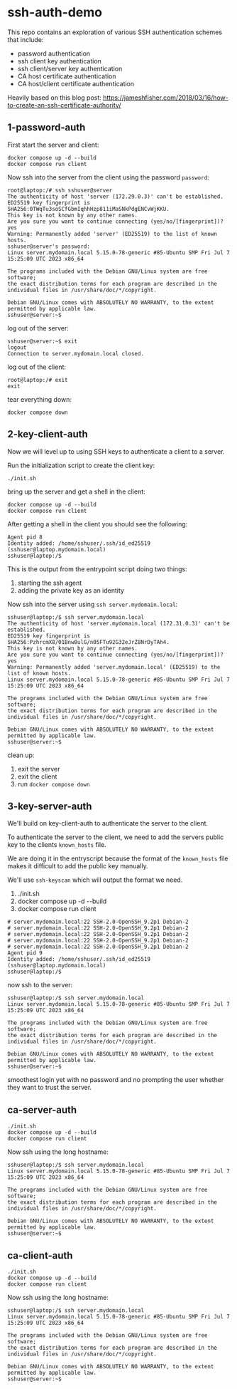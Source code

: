 # ssh-auth-demo

This repo contains an exploration of various SSH authentication schemes that include:
* password authentication
* ssh client key authentication
* ssh client/server key authentication
* CA host certificate authentication
* CA host/client certificate authentication

Heavily based on this blog post: https://jameshfisher.com/2018/03/16/how-to-create-an-ssh-certificate-authority/

## 1-password-auth

First start the server and client:
```
docker compose up -d --build
docker compose run client
```
Now ssh into the server from the client using the password `password`:
```
root@laptop:/# ssh sshuser@server
The authenticity of host 'server (172.29.0.3)' can't be established.
ED25519 key fingerprint is SHA256:0TWqTu3soSCfGbmIqhhHzp811iMaSNkPdgENCvWjKKU.
This key is not known by any other names.
Are you sure you want to continue connecting (yes/no/[fingerprint])? yes
Warning: Permanently added 'server' (ED25519) to the list of known hosts.
sshuser@server's password: 
Linux server.mydomain.local 5.15.0-78-generic #85-Ubuntu SMP Fri Jul 7 15:25:09 UTC 2023 x86_64

The programs included with the Debian GNU/Linux system are free software;
the exact distribution terms for each program are described in the
individual files in /usr/share/doc/*/copyright.

Debian GNU/Linux comes with ABSOLUTELY NO WARRANTY, to the extent
permitted by applicable law.
sshuser@server:~$ 
```
log out of the server:
```
sshuser@server:~$ exit
logout
Connection to server.mydomain.local closed.
```
log out of the client:
```
root@laptop:/# exit
exit
```
tear everything down:
```
docker compose down
```

## 2-key-client-auth

Now we will level up to using SSH keys to authenticate a client to a server.

Run the initialization script to create the client key:

```
./init.sh
```

bring up the server and get a shell in the client:

```
docker compose up -d --build
docker compose run client
```

After getting a shell in the client you should see the following:
```
Agent pid 8
Identity added: /home/sshuser/.ssh/id_ed25519 (sshuser@laptop.mydomain.local)
sshuser@laptop:/$
```

This is the output from the entrypoint script doing two things:
1. starting the ssh agent
2. adding the private key as an identity

Now ssh into the server using `ssh server.mydomain.local`:

```
sshuser@laptop:/$ ssh server.mydomain.local
The authenticity of host 'server.mydomain.local (172.31.0.3)' can't be established.
ED25519 key fingerprint is SHA256:PzhrcmX8/01Bnw8ulG/n05FTu92G32eJrZ8NrDyTAh4.
This key is not known by any other names.
Are you sure you want to continue connecting (yes/no/[fingerprint])? yes
Warning: Permanently added 'server.mydomain.local' (ED25519) to the list of known hosts.
Linux server.mydomain.local 5.15.0-78-generic #85-Ubuntu SMP Fri Jul 7 15:25:09 UTC 2023 x86_64

The programs included with the Debian GNU/Linux system are free software;
the exact distribution terms for each program are described in the
individual files in /usr/share/doc/*/copyright.

Debian GNU/Linux comes with ABSOLUTELY NO WARRANTY, to the extent
permitted by applicable law.
sshuser@server:~$ 
```

clean up:
1. exit the server
2. exit the client
3. run `docker compose down`

## 3-key-server-auth

We'll build on key-client-auth to authenticate the server to the client.

To authenticate the server to the client, we need to add the servers public key to the clients `known_hosts` file.

We are doing it in the entryscript because the format of the `known_hosts` file makes it difficult to add the public key manually.

We'll use `ssh-keyscan` which will output the format we need.

1. ./init.sh
2. docker compose up -d --build
3. docker compose run client

```
# server.mydomain.local:22 SSH-2.0-OpenSSH_9.2p1 Debian-2
# server.mydomain.local:22 SSH-2.0-OpenSSH_9.2p1 Debian-2
# server.mydomain.local:22 SSH-2.0-OpenSSH_9.2p1 Debian-2
# server.mydomain.local:22 SSH-2.0-OpenSSH_9.2p1 Debian-2
# server.mydomain.local:22 SSH-2.0-OpenSSH_9.2p1 Debian-2
Agent pid 9
Identity added: /home/sshuser/.ssh/id_ed25519 (sshuser@laptop.mydomain.local)
sshuser@laptop:/$
```

now ssh to the server:

```
sshuser@laptop:/$ ssh server.mydomain.local
Linux server.mydomain.local 5.15.0-78-generic #85-Ubuntu SMP Fri Jul 7 15:25:09 UTC 2023 x86_64

The programs included with the Debian GNU/Linux system are free software;
the exact distribution terms for each program are described in the
individual files in /usr/share/doc/*/copyright.

Debian GNU/Linux comes with ABSOLUTELY NO WARRANTY, to the extent
permitted by applicable law.
sshuser@server:~$
```

smoothest login yet with no password and no prompting the user whether they want to trust the server.

## ca-server-auth

```
./init.sh
docker compose up -d --build
docker compose run client
```

Now ssh using the long hostname:

```
sshuser@laptop:/$ ssh server.mydomain.local
Linux server.mydomain.local 5.15.0-78-generic #85-Ubuntu SMP Fri Jul 7 15:25:09 UTC 2023 x86_64

The programs included with the Debian GNU/Linux system are free software;
the exact distribution terms for each program are described in the
individual files in /usr/share/doc/*/copyright.

Debian GNU/Linux comes with ABSOLUTELY NO WARRANTY, to the extent
permitted by applicable law.
sshuser@server:~$ 
```

## ca-client-auth

```
./init.sh
docker compose up -d --build
docker compose run client
```

Now ssh using the long hostname:

```
sshuser@laptop:/$ ssh server.mydomain.local
Linux server.mydomain.local 5.15.0-78-generic #85-Ubuntu SMP Fri Jul 7 15:25:09 UTC 2023 x86_64

The programs included with the Debian GNU/Linux system are free software;
the exact distribution terms for each program are described in the
individual files in /usr/share/doc/*/copyright.

Debian GNU/Linux comes with ABSOLUTELY NO WARRANTY, to the extent
permitted by applicable law.
sshuser@server:~$ 
```

